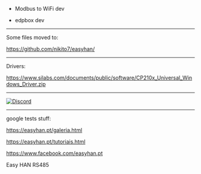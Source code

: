 - Modbus to WiFi dev

- edpbox dev

---

Some files moved to:

https://github.com/nikito7/easyhan/

---

Drivers:

https://www.silabs.com/documents/public/software/CP210x_Universal_Windows_Driver.zip

---

[![Discord](https://img.shields.io/discord/494714310518505472?style=plastic&logo=discord)](https://discord.gg/Mh9mTEA) 

---

google tests stuff:

https://easyhan.pt/galeria.html

https://easyhan.pt/tutoriais.html

https://www.facebook.com/easyhan.pt

Easy HAN RS485
